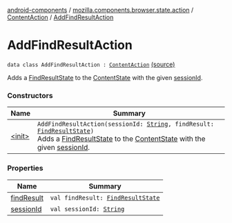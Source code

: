 [android-components](../../../index.md) / [mozilla.components.browser.state.action](../../index.md) / [ContentAction](../index.md) / [AddFindResultAction](./index.md)

# AddFindResultAction

`data class AddFindResultAction : `[`ContentAction`](../index.md) [(source)](https://github.com/mozilla-mobile/android-components/blob/master/components/browser/state/src/main/java/mozilla/components/browser/state/action/BrowserAction.kt#L251)

Adds a [FindResultState](../../../mozilla.components.browser.state.state.content/-find-result-state/index.md) to the [ContentState](../../../mozilla.components.browser.state.state/-content-state/index.md) with the given [sessionId](session-id.md).

### Constructors

| Name | Summary |
|---|---|
| [&lt;init&gt;](-init-.md) | `AddFindResultAction(sessionId: `[`String`](https://kotlinlang.org/api/latest/jvm/stdlib/kotlin/-string/index.html)`, findResult: `[`FindResultState`](../../../mozilla.components.browser.state.state.content/-find-result-state/index.md)`)`<br>Adds a [FindResultState](../../../mozilla.components.browser.state.state.content/-find-result-state/index.md) to the [ContentState](../../../mozilla.components.browser.state.state/-content-state/index.md) with the given [sessionId](session-id.md). |

### Properties

| Name | Summary |
|---|---|
| [findResult](find-result.md) | `val findResult: `[`FindResultState`](../../../mozilla.components.browser.state.state.content/-find-result-state/index.md) |
| [sessionId](session-id.md) | `val sessionId: `[`String`](https://kotlinlang.org/api/latest/jvm/stdlib/kotlin/-string/index.html) |
